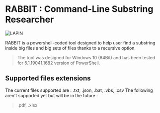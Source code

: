 # RABBIT : Command-Line Substring Researcher

![LAPIN](https://user-images.githubusercontent.com/67024413/184168996-d290891c-311d-4270-98f7-8572e42d5e3e.PNG)

RABBIT is a powershell-coded tool designed to help user find a substring inside big files and big sets of files thanks to a recursive option.
> The tool was designed for Windows 10 (64Bit) and has been tested for 5.1.19041.1682 version of PowerShell.

## Supported files extensions

The current files supported are : .txt, .json, .bat, .vbs, .csv
The following aren't supported yet but will be in the future : 
> .pdf, .xlsx

